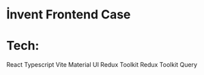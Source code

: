 # İnvent Frontend Case

# Tech:

React
Typescript
Vite
Material UI
Redux Toolkit
Redux Toolkit Query
